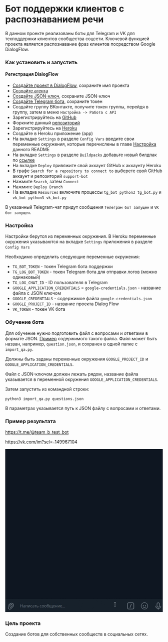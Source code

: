 # Бот поддержки клиентов с распознаванием речи

В данном проекте реализованы боты для Telegram и VK для техподдержки клиентов сообщества соцсети. Ключевой функцией проекта является распознавание фраз клиентов посредством Google DialogFlow.

### Как установить и запустить
#### Регистрация DialogFlow
- [Создайте проект в DialogFlow](https://cloud.google.com/dialogflow/docs/quick/setup), сохраните имя проекта
- [Создайте агента](https://cloud.google.com/dialogflow/docs/quick/build-agent)
- [Создайте JSON-ключ](https://cloud.google.com/docs/authentication/getting-started), сохраните JSON-ключ
- [Создайте Telegram бота](https://telegram.me/BotFather), сохраните токен
- Создайте группу ВКонтакте, получите токен группы, перейдя в группу, затем в меню `Настройка -> Работа с API`
- Зарегистрируйтесь на [GitHub](https://github.com)
- Форкните данный [репозиторий](https://github.com/killla/support-bot)
- Зарегистрируйтесь на [Heroku](https://id.heroku.com/login)
- Создайте в Heroku приложение (app)
- На вкладке `Settings` в разделе `Config Vars` введите свои переменные окружения, которые перечислены в главе [Настройка](#настройка) данного README
- На вкладке `Settings` в разделе `Buildpacks` добавьте новый билдпак по [ссылке](https://github.com/gerywahyunugraha/heroku-google-application-credentials-buildpack) 
- На вкладке `Deploy` привяжите свой аккаунт GitHub к аккаунту Heroku
- В графе `Search for a repository to connect to` выберете свой GitHub аккаунт и репозиторий `support-bot`
- Нажмите `Search`, затем `Connect`
- Нажмите `Deploy Branch`
- На вкладке `Resources` включите процессы `tg_bot python3 tg_bot.py` и `vk_bot python3 vk_bot.py`

В указанный Telegram-чат придут сообщения `Телеграм бот запущен` и `VK бот запущен`.

### Настройка

Настройки берутся из переменных окружения. В Heroku переменные окружения указываются на вкладке `Settings` приложения в разделе `Config Vars`

Необходимо определить следующие переменные окружения:
- `TG_BOT_TOKEN` - токен Telegram бота поддержки
- `TG_LOG_BOT_TOKEN` - токен Telegram бота для отправки логов (можно одинаковый)
- `TG_LOG_CHAT_ID` - ID пользователя в Telegram
- `GOOGLE_APPLICATION_CREDENTIALS` = `google-credentials.json` - название файла с JSON ключом
- `GOOGLE_CREDENTIALS` - содержимое файла `google-credentials.json`
- `GOOGLE_PROJECT_ID` - название проекта Dialog Flow
- `VK_TOKEN` - токен VK бота

### Обучение бота
Для обучение нужно подготовить файл с вопросами и ответами в формате JSON. 
[Пример](https://dvmn.org/filer/canonical/1556745451/104/) содержимого такого файла.
Файл может быть назван, например, `question.json`, и сохранен в одной папке с `import_qa.py`.

Должны быть заданы переменные окружения `GOOGLE_PROJECT_ID` и `GOOGLE_APPLICATION_CREDENTIALS`.

Файл с JSON-ключом должен лежать рядом, название файла указывается в переменной окружения `GOOGLE_APPLICATION_CREDENTIALS`.

Затем запустить из командной строки:
```
python3 import_qa.py questions.json
```
В параметрах указывается путь к JSON файлу с вопросами и ответами.

### Пример результата
https://t.me/@team_b_test_bot

https://vk.com/im?sel=-149967104

![Telegram бот](telegram-example.gif)

### Цель проекта
Создание ботов для собственных сообществ в социальных сетях.
